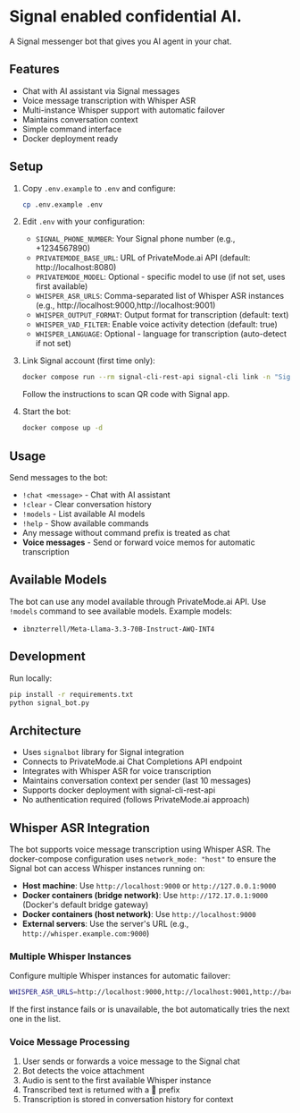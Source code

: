 # Signal enabled confidential AI.

A Signal messenger bot that gives you AI agent in your chat.

## Features

- Chat with AI assistant via Signal messages
- Voice message transcription with Whisper ASR
- Multi-instance Whisper support with automatic failover
- Maintains conversation context
- Simple command interface
- Docker deployment ready

## Setup

1. Copy `.env.example` to `.env` and configure:
   ```bash
   cp .env.example .env
   ```

2. Edit `.env` with your configuration:
   - `SIGNAL_PHONE_NUMBER`: Your Signal phone number (e.g., +1234567890)
   - `PRIVATEMODE_BASE_URL`: URL of PrivateMode.ai API (default: http://localhost:8080)
   - `PRIVATEMODE_MODEL`: Optional - specific model to use (if not set, uses first available)
   - `WHISPER_ASR_URLS`: Comma-separated list of Whisper ASR instances (e.g., http://localhost:9000,http://localhost:9001)
   - `WHISPER_OUTPUT_FORMAT`: Output format for transcription (default: text)
   - `WHISPER_VAD_FILTER`: Enable voice activity detection (default: true)
   - `WHISPER_LANGUAGE`: Optional - language for transcription (auto-detect if not set)

3. Link Signal account (first time only):
   ```bash
   docker compose run --rm signal-cli-rest-api signal-cli link -n "Signal Bot"
   ```
   Follow the instructions to scan QR code with Signal app.

4. Start the bot:
   ```bash
   docker compose up -d
   ```

## Usage

Send messages to the bot:

- `!chat <message>` - Chat with AI assistant
- `!clear` - Clear conversation history
- `!models` - List available AI models
- `!help` - Show available commands
- Any message without command prefix is treated as chat
- **Voice messages** - Send or forward voice memos for automatic transcription

## Available Models

The bot can use any model available through PrivateMode.ai API. Use `!models` command to see available models. Example models:
- `ibnzterrell/Meta-Llama-3.3-70B-Instruct-AWQ-INT4`

## Development

Run locally:
```bash
pip install -r requirements.txt
python signal_bot.py
```

## Architecture

- Uses `signalbot` library for Signal integration
- Connects to PrivateMode.ai Chat Completions API endpoint
- Integrates with Whisper ASR for voice transcription
- Maintains conversation context per sender (last 10 messages)
- Supports docker deployment with signal-cli-rest-api
- No authentication required (follows PrivateMode.ai approach)

## Whisper ASR Integration

The bot supports voice message transcription using Whisper ASR. The docker-compose configuration uses `network_mode: "host"` to ensure the Signal bot can access Whisper instances running on:

- **Host machine**: Use `http://localhost:9000` or `http://127.0.0.1:9000`
- **Docker containers (bridge network)**: Use `http://172.17.0.1:9000` (Docker's default bridge gateway)
- **Docker containers (host network)**: Use `http://localhost:9000`
- **External servers**: Use the server's URL (e.g., `http://whisper.example.com:9000`)

### Multiple Whisper Instances

Configure multiple Whisper instances for automatic failover:
```bash
WHISPER_ASR_URLS=http://localhost:9000,http://localhost:9001,http://backup-server:9000
```

If the first instance fails or is unavailable, the bot automatically tries the next one in the list.

### Voice Message Processing

1. User sends or forwards a voice message to the Signal chat
2. Bot detects the voice attachment
3. Audio is sent to the first available Whisper instance
4. Transcribed text is returned with a 📝 prefix
5. Transcription is stored in conversation history for context
